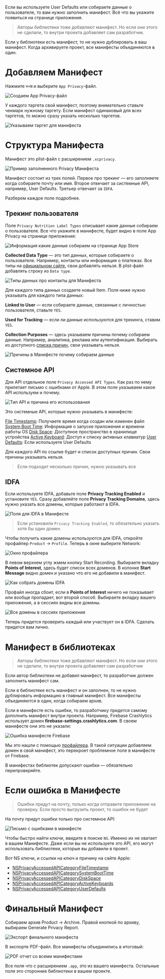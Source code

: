 Если вы используете User Defaults или собираете данные о пользователе, то вам нужно заполнить манифест. Всё что вы укажите появиться на странице приложения.

> Авторы библиотеки тоже добавляют манифест. Но если они этого не сделали, то внутри проекта добавляет сам разработчик.

Если у библиотеки есть манифест, то не нужно дублировать в ваш манифест. Когда архивируете проект, все манифесты объединяются в один.

# Добавляем Манифест

Нажмите `⌘+N` и выберите `App Privacy`-файл.

![Создаем `App Privacy`-файл](https://cdn.sparrowcode.io/tutorials/privacy-manifest/app-privacy.png?v=1)

У каждого таргета свой манифест, поэтому внимательно ставьте чекмарк нужному таргету. Если манифест одинаковый для всех таргетов, то можно сразу указать несколько таргетов.

![Указываем таргет для манифеста](https://cdn.sparrowcode.io/tutorials/privacy-manifest/enable-target.png?v=1)

# Структура Манифеста

Манифест это plist-файл с расширением `.xcprivacy`.

![Пример заполненного Privacy Манифеста](https://cdn.sparrowcode.io/tutorials/privacy-manifest/base-app-manifest.png?v=1)

Манифест состоит из трех полей. Первое про трекинг — его заполняете когда собираете почту или имя. Второе отвечает за системные API, например, User Defaults. Третьер отвечает за `IDFA`. 

Разберем каждое поле подробнее.

## Трекинг пользователя

Поле `Privacy Nutrition Label Types` описывает какие данные собираем о пользователе. Все что укажите в манифесте, будет видно в поле App Privacy на странице приложения:

![Информация какие данные собираем на странице App Store](https://cdn.sparrowcode.io/tutorials/privacy-manifest/nutrition-label-app-store.png?v=1)

**Collected Data Type** — это тип данных, которые собираете о пользователе. Например, контакты или информация о платежах. Все типы на [официальном сайте](https://developer.apple.com/documentation/bundleresources/privacy_manifest_files/describing_data_use_in_privacy_manifests#4250555), свои добавлять нельзя. В plist-файл добавлять строку из `Data type`.

![Типы данных про контакты для Манифеста](https://cdn.sparrowcode.io/tutorials/privacy-manifest/collected-data-type.png?v=1)

Для каждого типа данных создаете новый Item. Поля ниже нужно указывать для каждого типа данных:

**Linked to User** — если собираете данные, связанные с личностью пользователя, ставьте `YES`.

**Used for Tracking** — если ли данные используются для трекинга, ставим `YES`.

**Collection Purposes** — здесь указываем причины почему собираем данные. Например, аналитика, реклама или аутентификация. Выбирать из доступного [списка причин](https://developer.apple.com/documentation/bundleresources/privacy_manifest_files/describing_data_use_in_privacy_manifests#4250556), свои указывать нельзя.

![Причины в Манифесте почему собираем данные](https://cdn.sparrowcode.io/tutorials/privacy-manifest/collection-purposes.png?v=1)

## Системное API

Для API отдельное поле `Privacy Accessed API Types`. Как раз по нему прилетает письмо с ошибками от Apple. В этом поле указываем какое API используем и почему.

![Тип API и причина его использования](https://cdn.sparrowcode.io/tutorials/privacy-manifest/privacy-accessed-api-reasons.png?v=1)

Это системные API, которые нужно указывать в манифесте:

[File Timestamp](https://developer.apple.com/documentation/bundleresources/privacy_manifest_files/describing_use_of_required_reason_api#4278393): Получаете время когда создан или изменен файл
[System Boot Time](https://developer.apple.com/documentation/bundleresources/privacy_manifest_files/describing_use_of_required_reason_api#4278394): Информация о запуске приложения и времени работы OS
[Disk Space](https://developer.apple.com/documentation/bundleresources/privacy_manifest_files/describing_use_of_required_reason_api#4278397): Доступное пространство в хранилище устройства
[Active Keyboard](https://developer.apple.com/documentation/bundleresources/privacy_manifest_files/describing_use_of_required_reason_api#4278400): Доступ к списку активных клавиатур
[User Defaults](https://developer.apple.com/documentation/bundleresources/privacy_manifest_files/describing_use_of_required_reason_api#4278401): Если используете User Defaults

Для каждого API по ссылке будет и список доступных причин. Свои причины указывать нельзя.

> Если подходит несколько причин, нужно указывать все

## IDFA

Если используете IDFA, добавьте поле **Privacy Tracking Enabled** и установите `YES`. Сразу добавляйте поле **Privacy Tracking Domains**, здесь нужно указать все домены, которые работают в IDFA.

![Поля для IDFA в Манифесте](https://cdn.sparrowcode.io/tutorials/privacy-manifest/tracking-enabled-tracking-domains.png?v=1)

> Если установили `Privacy Tracking Enabled`, то обязательно указать хотя бы один домен.

Чтобы получить какие домены используются для IDFA, откройте профайлер `Product` → `Profile`. Теперь в окне выберите Network:

![Окно профайлера](https://cdn.sparrowcode.io/tutorials/privacy-manifest/profile-network.png?v=1)

В левом верхнем углу жмем кнопку Start Recording. Выбираете вкладку **Points of Interest**, здесь будет список всех доменов. В колонке **Start Message** видно домен и указано что его не добавили в манифест.

![Как собрать домены IDFA](https://cdn.sparrowcode.io/tutorials/privacy-manifest/points-of-interest.png?v=1)

Профайл иногда сбоит, если в **Points of Interest** ничего не показывает или вообще пропадает, вот второй способ. Выбираете вкладку вашего приложения, а в сессиях видны все домены.

![Все домены в сессиях приложения](https://cdn.sparrowcode.io/tutorials/privacy-manifest/app-sessions.png?v=1)

Теперь придется проверить каждый или участвует он в IDFA. Сделать придется вам лично.

# Манифест в библиотеках

> Авторы библиотеки тоже добавляют манифест. Но если они этого не сделали, то внутри проекта добавляет сам разработчик

Если автор библиотеки не добавил манифест, то разработчик должен заполнить манифест сам.

Если в библиотеке есть манифест и он заполнен, то не нужно дублировать информацию в главный манифест. Все манифесты объединяются в один, когда собираем архив.

Если в манифесте есть ошибки, то разработчику придется самому дополнить манифест внутри проекта. Например, Firebase Сrashlytics использует домен **firebase-settings.crashlytics.com**. В своем манифесте они это не указали:

![Ошибка манифесте Firebase](https://cdn.sparrowcode.io/tutorials/privacy-manifest/firebase-manifest.png?v=1)

Мы это нашли с помощью [профайлера](https://beta.sparrowcode.io/ru/tutorials/privacy-manifest#idfa). В такой ситуации добавляем домен в свой манифест, это перекроет проблемное поле в манифесте от Firebase. 

В манифестах библиотек допускают ошибки — обязательно перепроверяйте.

# Если ошибка в Манифесте

> Ошибки придут на почту, только когда отправите приложение на проверку. Если просто выгрузить проект, то ошибок не будет

На почту придут ошибки только про системное API:

![Письмо с ошибками в манифесте](https://cdn.sparrowcode.io/tutorials/privacy-manifest/privacy-manifest-email.png)

Чтобы быстро найти ключи, ввидите в поиске `NS`. Именно их не хватает в вашем Манифесте. Даже если вы не используете это API, его могут использовать библиотеки, которые вы добавили в проект.

Вот NS ключи, и ссылки на ключ и причину на сайте Apple:

- [NSPrivacyAccessedAPICategoryFileTimestamp](https://developer.apple.com/documentation/bundleresources/privacy_manifest_files/describing_use_of_required_reason_api#4278393)
- [NSPrivacyAccessedAPICategorySystemBootTime](https://developer.apple.com/documentation/bundleresources/privacy_manifest_files/describing_use_of_required_reason_api#4278394)
- [NSPrivacyAccessedAPICategoryDiskSpace](https://developer.apple.com/documentation/bundleresources/privacy_manifest_files/describing_use_of_required_reason_api#4278397)
- [NSPrivacyAccessedAPICategoryActiveKeyboards](https://developer.apple.com/documentation/bundleresources/privacy_manifest_files/describing_use_of_required_reason_api#4278400)
- [NSPrivacyAccessedAPICategoryUserDefaults](https://developer.apple.com/documentation/bundleresources/privacy_manifest_files/describing_use_of_required_reason_api#4278401)

# Финальный Манифест

Собираем архив Product -> Archive. Правой кнопкой по архиву, выбираем Generate Privacy Report.

![Экспорт финального манифеста](https://cdn.sparrowcode.io/tutorials/privacy-manifest/generate-privacy-report.png?v=1)

В экспорте PDF-файл. Все манифесты объединились в итоговый:

![PDF отчет со всеми манифестами](https://cdn.sparrowcode.io/tutorials/privacy-manifest/pdf-report.png?v=1)

Все поля что с расширением `.app`, это из вашего манифеста. Остальные поля это сторонние библиотеки в вашем проекте.